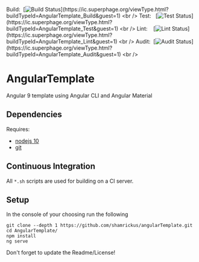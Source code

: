 Build: &nbsp;[![Build Status](https://ic.superphage.org/app/rest/builds/buildType:\(id:AngularTemplate_Build\)/statusIcon)](https://ic.superphage.org/viewType.html?buildTypeId=AngularTemplate_Build&guest=1) <br />
Test: &nbsp;&nbsp;[![Test Status](https://ic.superphage.org/app/rest/builds/buildType:\(id:AngularTemplate_Test\)/statusIcon)](https://ic.superphage.org/viewType.html?buildTypeId=AngularTemplate_Test&guest=1) <br />
Lint: &nbsp;&nbsp;&nbsp;[![Lint Status](https://ic.superphage.org/app/rest/builds/buildType:\(id:AngularTemplate_Lint\)/statusIcon)](https://ic.superphage.org/viewType.html?buildTypeId=AngularTemplate_Lint&guest=1) <br />
Audit: &nbsp;[![Audit Status](https://ic.superphage.org/app/rest/builds/buildType:\(id:AngularTemplate_Audit\)/statusIcon)](https://ic.superphage.org/viewType.html?buildTypeId=AngularTemplate_Audit&guest=1) <br />

# AngularTemplate
Angular 9 template using Angular CLI and Angular Material

## Dependencies
Requires:
* [nodejs 10](https://nodejs.org/en/)
* [git](https://git-scm.com/downloads)

## Continuous Integration
All `*.sh` scripts are used for building on a CI server.

## Setup
In the console of your choosing run the following
```
git clone --depth 1 https://github.com/shamrickus/angularTemplate.git
cd AngularTemplate/
npm install
ng serve
```

Don't forget to update the Readme/License!

